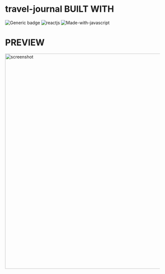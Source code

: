 # travel-journal BUILT WITH
![Generic badge](https://img.shields.io/badge/node-v17.0.1-brightgreen.svg?style=flat&logo=node.js)
![reactjs](https://img.shields.io/badge/reactjs-v17.0.2-%2361DBFB?style=flat&logo=react)
![Made-with-javascript](https://img.shields.io/badge/Made%20with-javascript-%23F7DF1E?style=plastic&logo=javascript)

# PREVIEW
<img width="700" alt="screenshot" src="https://user-images.githubusercontent.com/69026725/154695543-d7cf00d1-4ec5-4ac5-93ee-320ef1401407.png">
